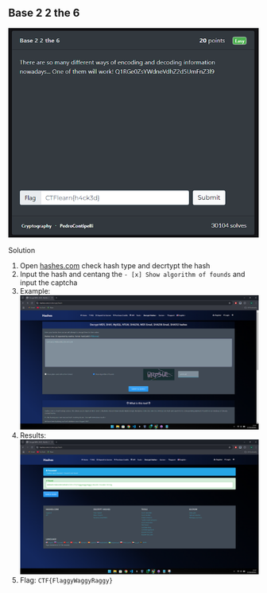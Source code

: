 ## Base 2 2 the 6

![Base 2 2 the 6 - Cryptography](https://github.com/raxh918/CTF/blob/main/ctflearn.com/Base%202%202%20the%206/image.png)

 Solution

1. Open [hashes.com](https://hashes.com/en/decrypt/hash) check hash type and decrtypt the hash
2. Input the hash and centang the ```- [x] Show algorithm of founds```  and input the captcha
3. Example:
![Q1RGe0ZsYWdneVdhZ2d5UmFnZ3l9](https://raw.githubusercontent.com/raxh918/CTF/refs/heads/main/ctflearn.com/Base%202%202%20the%206/Screenshot%202024-11-24%20174715.png)
4. Results:
![Base64](https://raw.githubusercontent.com/raxh918/CTF/refs/heads/main/ctflearn.com/Base%202%202%20the%206/Screenshot%202024-11-24%20174734.png)
5. Flag: ```CTF{FlaggyWaggyRaggy}```
